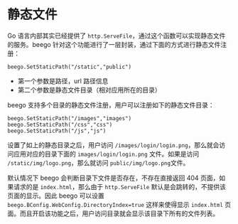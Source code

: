 # 静态文件

Go 语言内部其实已经提供了 `http.ServeFile`，通过这个函数可以实现静态文件的服务。beego 针对这个功能进行了一层封装，通过下面的方式进行静态文件注册：

    beego.SetStaticPath("/static","public")

- 第一个参数是路径，url 路径信息
- 第二个参数是静态文件目录（相对应用所在的目录）

beego 支持多个目录的静态文件注册，用户可以注册如下的静态文件目录：

    beego.SetStaticPath("/images","images")
    beego.SetStaticPath("/css","css")
    beego.SetStaticPath("/js","js")

设置了如上的静态目录之后，用户访问 `/images/login/login.png`，那么就会访问应用对应的目录下面的 `images/login/login.png` 文件。如果是访问 `/static/img/logo.png`，那么就访问 `public/img/logo.png`文件。

默认情况下 beego 会判断目录下文件是否存在，不存在直接返回 404 页面，如果请求的是 `index.html`，那么由于 `http.ServeFile` 默认是会跳转的，不提供该页面的显示。因此 beego 可以设置 `beego.BConfig.WebConfig.DirectoryIndex=true` 这样来使得显示 `index.html` 页面。而且开启该功能之后，用户访问目录就会显示该目录下所有的文件列表。
